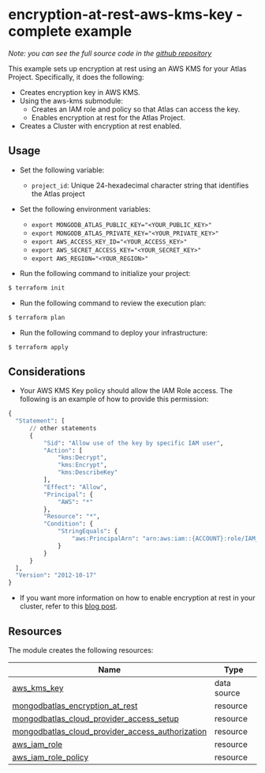 # encryption-at-rest-aws-kms-key - complete example

_Note: you can see the full source code in the [github repository](https://github.com/terraform-mongodbatlas-modules/terraform-mongodbatlas-encryption-at-rest/tree/main/examples/aws-kms-key-complete)_

This example sets up encryption at rest using an AWS KMS for your Atlas Project. Specifically, it does the following: 
- Creates encryption key in AWS KMS.
- Using the aws-kms submodule:
    - Creates an IAM role and policy so that Atlas can access the key.
    - Enables encryption at rest for the Atlas Project.
- Creates a Cluster with encryption at rest enabled.

## Usage

- Set the following variable: 

    - `project_id`: Unique 24-hexadecimal character string that identifies the Atlas project

- Set the following environment variables:

    -  `export MONGODB_ATLAS_PUBLIC_KEY="<YOUR_PUBLIC_KEY>"`
    -  `export MONGODB_ATLAS_PRIVATE_KEY="<YOUR_PRIVATE_KEY>"`
    -  `export AWS_ACCESS_KEY_ID="<YOUR_ACCESS_KEY>"`
    -  `export AWS_SECRET_ACCESS_KEY="<YOUR_SECRET_KEY>"`
    -  `export AWS_REGION="<YOUR_REGION>"`

- Run the following command to initialize your project:

```bash
$ terraform init
```

- Run the following command to review the execution plan:

```bash
$ terraform plan
```

- Run the following command to deploy your infrastructure:

```bash
$ terraform apply
```

## Considerations

- Your AWS KMS Key policy should allow the IAM Role access. The following is an example of how to provide this permission:

```terraform
{
  "Statement": [
      // other statements
      {
          "Sid": "Allow use of the key by specific IAM user",
          "Action": [
              "kms:Decrypt",
              "kms:Encrypt",
              "kms:DescribeKey"
          ],
          "Effect": "Allow",
          "Principal": {
              "AWS": "*"
          },
          "Resource": "*",
          "Condition": {
              "StringEquals": {
                  "aws:PrincipalArn": "arn:aws:iam::{ACCOUNT}:role/IAM_EXECUTION_ROLE"
              }
          }
      }
  ],
  "Version": "2012-10-17"
}
```

- If you want more information on how to enable encryption at rest in your cluster, refer to this [blog post](https://www.mongodb.com/docs/atlas/security-kms-encryption/).

## Resources

The module creates the following resources:

| Name | Type |
|------|------|
| [aws_kms_key](https://registry.terraform.io/providers/hashicorp/aws/latest/docs/data-sources/kms_key) | data source |
| [mongodbatlas_encryption_at_rest](https://registry.terraform.io/providers/mongodb/mongodbatlas/1.17.6/docs/resources/encryption_at_rest) | resource |
| [mongodbatlas_cloud_provider_access_setup](https://registry.terraform.io/providers/mongodb/mongodbatlas/latest/docs/resources/cloud_provider_access#mongodbatlas_cloud_provider_access_setup) | resource |
| [mongodbatlas_cloud_provider_access_authorization](https://registry.terraform.io/providers/mongodb/mongodbatlas/latest/docs/resources/cloud_provider_access#mongodbatlas_cloud_provider_access_authorization) | resource |
| [aws_iam_role](https://registry.terraform.io/providers/hashicorp/aws/latest/docs/resources/iam_role) | resource |
| [aws_iam_role_policy](https://registry.terraform.io/providers/hashicorp/aws/latest/docs/resources/iam_role_policy) | resource |
